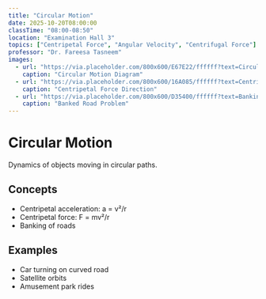 ```yaml
---
title: "Circular Motion"
date: 2025-10-20T08:00:00
classTime: "08:00-08:50"
location: "Examination Hall 3"
topics: ["Centripetal Force", "Angular Velocity", "Centrifugal Force"]
professor: "Dr. Fareesa Tasneem"
images:
  - url: "https://via.placeholder.com/800x600/E67E22/ffffff?text=Circular+Motion"
    caption: "Circular Motion Diagram"
  - url: "https://via.placeholder.com/800x600/16A085/ffffff?text=Centripetal+Force"
    caption: "Centripetal Force Direction"
  - url: "https://via.placeholder.com/800x600/D35400/ffffff?text=Banking"
    caption: "Banked Road Problem"
---
```


# Circular Motion

Dynamics of objects moving in circular paths.

## Concepts
- Centripetal acceleration: a = v²/r
- Centripetal force: F = mv²/r
- Banking of roads

## Examples
- Car turning on curved road
- Satellite orbits
- Amusement park rides
